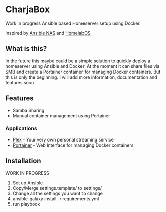 # CharjaBox

Work in progress Ansible based Homeserver setup using Docker.

Inspired by [Ansible NAS](https://github.com/davestephens/ansible-nas) and [HomelabOS](https://gitlab.com/NickBusey/HomelabOS)

## What is this?

In the future this maybe could be a simple solution to quickly deploy a homeserver using Ansible and Docker.
At the moment it can share files via SMB and create a Portainer container for managing Docker containers. But this is only the beginning.
I will add more information, documentation and features soon

## Features

* Samba Sharing
* Manual container management using Portainer

### Applications

* [Plex](https://www.plex.tv/) - Your very own personal streaming service
* [Portainer](https://portainer.io/) - Web Interface for managing Docker containers

## Installation

WORK IN PROGRESS

1. Set up Ansible
2. Copy/Merge settings.template/ to settings/
3. Change all the settings you want to change
4. ansible-galaxy install -r requirements.yml
5. run playbook
